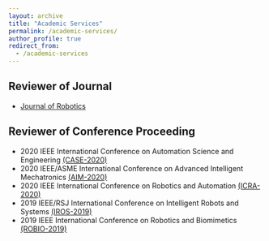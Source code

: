 ```yaml
---
layout: archive
title: "Academic Services"
permalink: /academic-services/
author_profile: true
redirect_from:
  - /academic-services
---
```


## Reviewer of Journal

* [Journal of Robotics](https://www.hindawi.com/journals/jr/?utm_source=google&utm_medium=cpc&utm_campaign=HDW_MRKT_GBL_SUB_ADWO_PAI_DYNA_JOUR_X&gclid=CjwKCAjw2dD7BRASEiwAWCtCb3C4ane-RjVzMzOwU0O4E0-db6E1K-hrpZon0I6lzEDUy7iG9uNjHxoCnOQQAvD_BwE)


## Reviewer of Conference Proceeding

* 2020 IEEE International Conference on Automation Science and Engineering [(CASE-2020)](https://www.imse.hku.hk/case2020/)
* 2020 IEEE/ASME International Conference on Advanced Intelligent Mechatronics [(AIM-2020)](http://aim2020.org/)
* 2020 IEEE International Conference on Robotics and Automation [(ICRA-2020)](https://www.icra2020.org/)
* 2019 IEEE/RSJ International Conference on Intelligent Robots and Systems [(IROS-2019)](https://www.iros2019.org/)
* 2019 IEEE International Conference on Robotics and Biomimetics [(ROBIO-2019)](https://www.ieee-ras.org/component/rseventspro/event/1704-robio-2019-international-conference-on-robotics-and-biomimetics)
